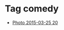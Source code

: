 <!--
title: Tag comedy
date: 2020-06-28T14:56:50.399Z
tags:
-->
# Tag comedy

 * [Photo 2015-03-25 20](114607145132.md)